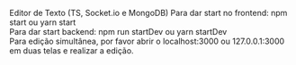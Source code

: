 Editor de Texto (TS, Socket.io e MongoDB)
Para dar start no frontend: npm start ou yarn start </br>
Para dar start backend: npm  run startDev ou yarn startDev </br>
Para edição simultânea, por favor abrir o localhost:3000 ou 127.0.0.1:3000 em duas telas e realizar a edição. 
